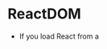 # ReactDOM

* If you load React from a <script> tag, these top-level APIs are available on the ReactDOM global. If you use ES6 with npm, you can write import ReactDOM from 'react-dom'. 

## Overview

* The react-dom package provides DOM-specific methods that can be used at the top level of your app and as an escape hatch to get outside of the React model if you need to. Most of your components should not need to use this module.

```ts
render()
hydrate()
unmountComponentAtNode()
findDOMNode()
createPortal()
```

## Reference

### render()

```ts
ReactDOM.render(element, container[, callback])
```

* Render a React element into the DOM in the supplied container and return a reference to the component (or returns null for stateless components).

* If the React element was previously rendered into container, this will perform an update on it and only mutate the DOM as necessary to reflect the latest React element.

* If the optional callback is provided, it will be executed after the component is rendered or updated.

### hydrate()

```ts
ReactDOM.hydrate(element, container[, callback])
```

* Same as render(), but is used to hydrate a container whose HTML contents were rendered by ReactDOMServer. React will attempt to attach event listeners to the existing markup.

* React expects that the rendered content is identical between the server and the client. It can patch up differences in text content, but you should treat mismatches as bugs and fix them. In development mode, React warns about mismatches during hydration. There are no guarantees that attribute differences will be patched up in case of mismatches. This is important for performance reasons because in most apps, mismatches are rare, and so validating all markup would be prohibitively expensive.

* If a single element’s attribute or text content is unavoidably different between the server and the client (for example, a timestamp), you may silence the warning by adding suppressHydrationWarning={true} to the element. It only works one level deep, and is intended to be an escape hatch. Don’t overuse it. Unless it’s text content, React still won’t attempt to patch it up, so it may remain inconsistent until future updates.

* If you intentionally need to render something different on the server and the client, you can do a two-pass rendering. Components that render something different on the client can read a state variable like this.state.isClient, which you can set to true in componentDidMount(). This way the initial render pass will render the same content as the server, avoiding mismatches, but an additional pass will happen synchronously right after hydration. Note that this approach will make your components slower because they have to render twice, so use it with caution.

* Remember to be mindful of user experience on slow connections. The JavaScript code may load significantly later than the initial HTML render, so if you render something different in the client-only pass, the transition can be jarring. However, if executed well, it may be beneficial to render a “shell” of the application on the server, and only show some of the extra widgets on the client. To learn how to do this without getting the markup mismatch issues, refer to the explanation in the previous paragraph.

### unmountComponentAtNode()

```ts
ReactDOM.unmountComponentAtNode(container)
```

* Remove a mounted React component from the DOM and clean up its event handlers and state. If no component was mounted in the container, calling this function does nothing. Returns true if a component was unmounted and false if there was no component to unmount.

### createPortal()

```ts
ReactDOM.createPortal(child, container)
```

* Creates a portal. Portals provide a way to render children into a DOM node that exists outside the hierarchy of the DOM component.